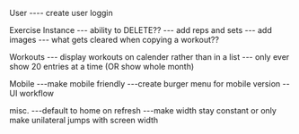 User
---- create user loggin

Exercise Instance
--- ability to DELETE??
--- add reps and sets
--- add images
--- what gets cleared when copying a workout??

Workouts
--- display workouts on calender rather than in a list
--- only ever show 20 entries at a time (OR show whole month)

Mobile
---make mobile friendly
---create burger menu for mobile version
--UI workflow

misc.
---default to home on refresh
---make width stay constant or only make unilateral jumps with screen width
